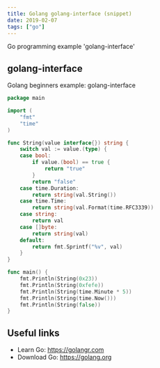 ```yaml
---
title: Golang golang-interface (snippet)
date: 2019-02-07
tags: ["go"]
---
```

Go programming example 'golang-interface'


## golang-interface

Golang beginners example: golang-interface

```go
package main

import (
	"fmt"
	"time"
)

func String(value interface{}) string {
	switch val := value.(type) {
	case bool:
		if value.(bool) == true {
			return "true"
		}
		return "false"
	case time.Duration:
		return string(val.String())
	case time.Time:
		return string(val.Format(time.RFC3339))
	case string:
		return val
	case []byte:
		return string(val)
	default:
		return fmt.Sprintf("%v", val)
	}
}

func main() {
	fmt.Println(String(0x23))
	fmt.Println(String(0xfefe))
	fmt.Println(String(time.Minute * 5))
	fmt.Println(String(time.Now()))
	fmt.Println(String(false))
}

```

## Useful links

- Learn Go: https://golangr.com
- Download Go: https://golang.org

